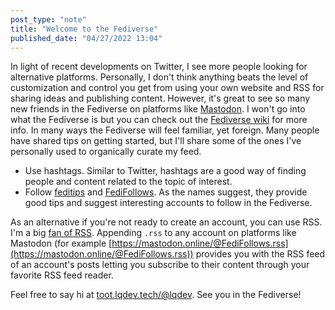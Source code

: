 ```yaml
---
post_type: "note" 
title: "Welcome to the Fediverse"
published_date: "04/27/2022 13:04"
---
```


In light of recent developments on Twitter, I see more people looking for alternative platforms. Personally, I don't think anything beats the level of customization and control you get from using your own website and RSS for sharing ideas and publishing content. However, it's great to see so many new friends in the Fediverse on platforms like [Mastodon](https://joinmastodon.org/). I won't go into what the Fediverse is but you can check out the [Fediverse wiki](https://joinfediverse.wiki/What_is_the_Fediverse%3F) for more info. In many ways the Fediverse will feel familiar, yet foreign. Many people have shared tips on getting started, but I'll share some of the ones I've personally used to organically curate my feed. 

- Use hashtags. Similar to Twitter, hashtags are a good way of finding people and content related to the topic of interest. 
- Follow [feditips](https://mstdn.social/@feditips) and [FediFollows](https://mastodon.online/@FediFollows). As the names suggest, they provide good tips and suggest interesting accounts to follow in the Fediverse. 

As an alternative if you're not ready to create an account, you can use RSS. I'm a big [fan of RSS](https://www.luisquintanilla.me/posts/rediscovering-rss-user-freedom.html). Appending `.rss` to any account on platforms like Mastodon (for example [https://mastodon.online/@FediFollows.rss](https://mastodon.online/@FediFollows.rss)) provides you with the RSS feed of an account's posts letting you subscribe to their content through your favorite RSS feed reader.  

Feel free to say hi at [toot.lqdev.tech/@lqdev](https://toot.lqdev.tech/@lqdev). See you in the Fediverse! 